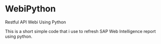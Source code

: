 # WebiPython
Restful API Webi Using Python

This is a short simple code that i use to refresh SAP Web Intelligence report using python.
